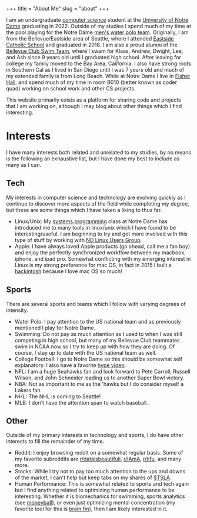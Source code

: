 +++
title = "About Me"
slug = "about"
+++

I am an undergraduate [computer science](https://cse.nd.edu/) student at the [University of Notre Dame](https://www.nd.edu/) graduating in 2022. Outside of my studies I spend much of my time at the pool playing for the Notre Dame [men's water polo team](http://sites.nd.edu/waterpolo/). Originally, I am from the Bellevue/Eastside area of Seattle, where I attended [Eastside Catholic School](https://www.eastsidecatholic.org/) and graduated in 2018. I am also a proud alumni of the [Bellevue Club Swim Team](https://www.teamunify.com/team/onsbcst/page/home), where I swam for Klaas, Andrew, Dwight, Lee, and Ash since 9 years old until I graduated high school. After leaving for college my family moved to the Bay Area, California. I also have strong roots in Southern Cal as I lived in San Diego until I was 7 years old and much of my extended family is from Long Beach. While at Notre Dame I live in [Fisher Hall](https://fisher.nd.edu/#/), and spend much of my time in room B010 (better known as coder quad) working on school work and other CS projects. 


This website primarily exists as a platform for sharing code and projects that I am working on, although I may blog about other things which I find interesting.


# Interests
I have many interests both related and unrelated to my studies, by no means is the following an exhaustive list, but I have done my best to include as many as I can. 

## Tech
My interests in computer science and technology are evolving quickly as I continue to discover more aspects of the field while completing my degree, but these are some things which I have taken a liking to thus far.  
* Linux/Unix: My [systems programming](https://www3.nd.edu/~pbui/teaching/cse.20289.sp20/) class at Notre Dame has introduced me to many tools in linux/unix which I have found to be interesting/useful. I am beginning to try and get more involved with this type of stuff by working with [ND Linux Users Group](https://ndlug.org/).
* Apple: I have always loved Apple products (go ahead, call me a fan boy) and enjoy the perfectly synchronized workflow between my macbook, iphone, and ipad pro. Somewhat conflicting with my emerging interest in Linux is my strong preference for mac OS, in fact in 2015 I built a [hackintosh](https://www.tonymacx86.com/) because I love mac OS so much!

## Sports
There are several sports and teams which I follow with varying degrees of intensity.
* Water Polo: I pay attention to the US national team and as previously mentioned I play for Notre Dame.
* Swimming: Do not pay as much attention as I used to when I was still competing in high school, but many of my Bellevue Club teammates swim in NCAA now so I try to keep up with how they are doing. Of course, I stay up to date with the US national team as well.
* College Football: I go to Notre Dame so this should be somewhat self explanatory. I also have a favorite [hype video](https://www.youtube.com/watch?v=qNtc2lx3pSY).
* NFL: I am a huge Seahawks fan and look forward to Pete Carroll, Russell Wilson, and John Schneider leading us to another Super Bowl victory.
* NBA: Not as important to me as the 'hawks but I do consider myself a Lakers fan.
* NHL: The NHL is coming to Seattle!
* MLB: I don't have the attention span to watch baseball.

## Other
Outside of my primary interests in technology and sports, I do have other interests to fill the remainder of my time.
* Reddit: I enjoy browsing reddit on a somewhat regular basis. Some of my favorite subreddits are [r/dataisbeautifuli](https://www.reddit.com/r/dataisbeautiful/), [r/IAmA](https://www.reddit.com/r/IAmA/), [r/tifu](https://www.reddit.com/r/tifu/), and many more.
* Stocks: While I try not to pay too much attention to the ups and downs of the market, I can't help but keep tabs on my shares of [$TSLA](https://www.google.com/search?tbm=fin&sxsrf=ALeKk03Pp1HW2qMpSEtBF9DZI1G1dQpUKg:1584860736269&q=NASDAQ:+TSLA&stick=H4sIAAAAAAAAAONgecRoyi3w8sc9YSmdSWtOXmNU4-IKzsgvd80rySypFJLgYoOy-KR4uLj0c_UNkrMzCnMqeBax8vg5Brs4BlophAT7OAIAxPKUqEkAAAA&biw=1440&bih=821#scso=_VQ53Xr6HBIG6-gSO_4i4AQ1:0).
* Human Performance: This is somewhat related to sports and tech again but I find anything related to optimizing human performance to be interesting. Whether it is biomechanics for swimming, sports analytics (see [moneyball](https://en.wikipedia.org/wiki/Moneyball_(film))), or even just optimizing mental concentration (my favorite tool for this is [brain.fm](https://www.brain.fm/)), then I am likely interested in it.
